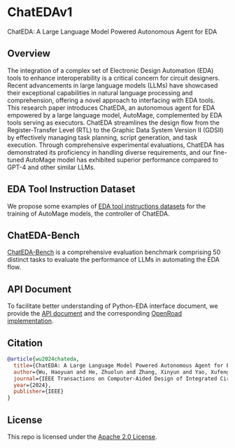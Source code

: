 # ChatEDAv1
ChatEDA: A Large Language Model Powered Autonomous Agent for EDA

## Overview
The integration of a complex set of Electronic Design Automation (EDA) tools to enhance interoperability is a critical concern for circuit designers.
Recent advancements in large language models (LLMs) have showcased their exceptional capabilities in natural language processing and comprehension, offering a novel approach to interfacing with EDA tools. 
This research paper introduces ChatEDA, an autonomous agent for EDA empowered by a large language model, AutoMage, complemented by EDA tools serving as executors.
ChatEDA streamlines the design flow from the Register-Transfer Level (RTL) to the Graphic Data System Version II (GDSII) by effectively managing task planning, script generation, and task execution.
Through comprehensive experimental evaluations, ChatEDA has demonstrated its proficiency in handling diverse requirements, and our fine-tuned AutoMage model has exhibited superior performance compared to GPT-4 and other similar LLMs.

## EDA Tool Instruction Dataset
We propose some examples of [EDA tool instructions datasets](https://github.com/wuhy68/ChatEDAv1/blob/master/data/train/ChatEDA-train-example.json) for the training of AutoMage models, the controller of ChatEDA.

## ChatEDA-Bench
[ChatEDA-Bench](https://github.com/wuhy68/ChatEDAv1/blob/master/data/test/ChatEDA-Bench.txt) is a comprehensive evaluation benchmark comprising 50 distinct tasks to evaluate the performance of LLMs in automating the EDA flow.

## API Document
To facilitate better understanding of Python-EDA interface document, we provide the [API document](https://github.com/wuhy68/ChatEDAv1/blob/master/api_doc/openroad_api.py) and the corresponding [OpenRoad implementation](https://github.com/wuhy68/ChatEDAv1/blob/master/api_doc/openroad_api_impl.py).

## Citation
```bibtex
@article{wu2024chateda,
  title={ChatEDA: A Large Language Model Powered Autonomous Agent for EDA},
  author={Wu, Haoyuan and He, Zhuolun and Zhang, Xinyun and Yao, Xufeng and Zheng, Su and Zheng, Haisheng and Yu, Bei},
  journal={IEEE Transactions on Computer-Aided Design of Integrated Circuits and Systems},
  year={2024},
  publisher={IEEE}
}
```

## License
This repo is licensed under the [Apache 2.0 License](https://github.com/wuhy68/ChatEDAv1/blob/master/LICENSE). 
